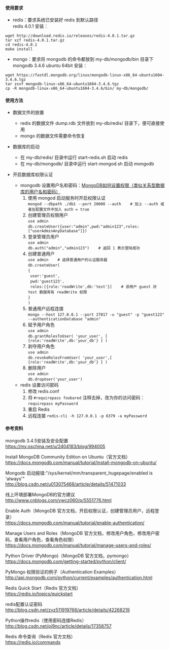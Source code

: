 #### 使用要求
* redis：要求系统已安装好 redis 到默认路径  
redis 4.0.1 安装：

```
wget http://download.redis.io/releases/redis-4.0.1.tar.gz
tar xzf redis-4.0.1.tar.gz
cd redis-4.0.1
make install
```
* mongo：要求将 mongodb 的命令都放到 my-db/mongodb/bin 目录下  
mongodb 3.4.6 ubuntu 64bit 安装：  

```
wget https://fastdl.mongodb.org/linux/mongodb-linux-x86_64-ubuntu1604-3.4.6.tgz
tar zxvf mongodb-linux-x86_64-ubuntu1604-3.4.6.tgz
cp -R mongodb-linux-x86_64-ubuntu1604-3.4.6/bin/ my-db/mongodb/
```

#### 使用方法
* 数据文件的放置  
    * redis 的数据文件 dump.rdb 文件放到 my-db/redis/ 目录下，便可直接使用  
    * mongo 的数据文件需要命令恢复

* 数据库的启动  
    * 在 my-db/redis/ 目录中运行 start-redis.sh 启动 redis  
    * 在 my-db/mongodb/ 目录中运行 start-mongod.sh 启动 mongodb  
* 开启数据库权限认证
    * mongodb 设置用户名和密码：[MongoDB如何设置权限（类似关系型数据库的用户名和密码）](http://www.cnblogs.com/itxiongwei/p/5520863.html)  
        1. 使用 mongod 启动服务时开启权限认证  
```mongod --dbpath ./db1 --port 20000 --auth    # 加上 --auth 或者在配置文件中加入 auth = true```  
        2. 创建管理员权限用户  
```use admin```  
```db.createUser({user:"admin",pwd:"admin123",roles:["userAdminAnyDatabase"]})```
        3. 登录管理员用户  
```use admin```  
```db.auth("admin","admin123")    # 返回 1 表示登陆成功```
        4. 创建普通用户  
```use admin	# 选择普通用户的认证服务器```  
```db.createUser(```    
```{```  
```	user:'guest',```  
```	pwd:'guest123',```  
```	roles:[{role:'readWrite',db:'test'}]	# 该用户 guest 对 test 数据库有 readWrite 权限```  
```}```  
```)```
        5. 普通用户远程连接  
        ```mongo --host 127.0.0.1 --port 27017 -u "guest" -p "guest123" --authenticationDatabase "admin"```
        6. 赋予用户角色  
        ```use admin```  
        ```db.grantRolesToUser( 'your_user', [ {role:'readWrite',db:'your_db'} ] )```
        7. 剥夺用户角色  
        ```use admin```  
        ```db.revokeRolesFromUser( 'your_user',[ {role:'readWrite',db:'your_db'} ] )```
        8. 删除用户  
        ```use admin```  
        ```db.dropUser('your_user')```
    * redis 设置访问密码
        1. 修改 redis.conf
        2. 将 ```#requirepass foobared``` 注释去掉，改为你的访问密码：```requirepass myPassword```
        3. 重启 Redis   
        4. 远程连接
            ```redis-cli -h 127.0.0.1 -p 6379 -a myPassword```
            
#### 参考资料
mongodb 3.4.5安装及安全配置  
https://my.oschina.net/u/2404183/blog/994005

Install MongoDB Community Edition on Ubuntu（官方文档）  
https://docs.mongodb.com/manual/tutorial/install-mongodb-on-ubuntu/

Mongodb 启动报错:"/sys/kernel/mm/transparent_hugepage/enabled is 'always'"  
http://blog.csdn.net/u013075468/article/details/51471033

线上环境部署MongoDB的官方建议  
http://www.cnblogs.com/ywcz060/p/5551776.html

Enable Auth（MongoDB 官方文档，开启权限认证，创建管理员用户，远程登录）  
https://docs.mongodb.com/manual/tutorial/enable-authentication/

Manage Users and Roles（MongoDB 官方文档，修改用户角色，修改用户密码，查看用户角色，查看角色权限）  
https://docs.mongodb.com/manual/tutorial/manage-users-and-roles/

Python Driver (PyMongo)（MongoDB 官方文档，pymongo）  
https://docs.mongodb.com/getting-started/python/client/

PyMongo 权限验证的例子（Authentication Examples）
http://api.mongodb.com/python/current/examples/authentication.html

Redis Quick Start（Redis 官方文档）  
https://redis.io/topics/quickstart

redis配置认证密码  
http://blog.csdn.net/zyz511919766/article/details/42268219

Python操作redis（使用密码连接Redis）  
http://blog.csdn.net/pi9nc/article/details/17358757

Redis 命令查询（Redis 官方文档）  
https://redis.io/commands